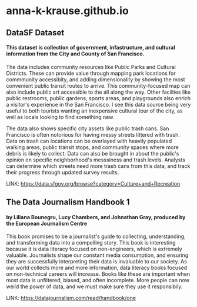 # anna-k-krause.github.io

## DataSF Dataset
#### This dataset is collection of government, infastructure, and cultural information from the City and County of San Francisco. 

The data includes community resources like Public Parks and Cultural Districts. These can provide value through mapping park locations for commmunity accessibity, and adding dimensionality by showing the most convenient public transit routes to arrive. This community-focused map can also include public art accessible to the all along the way. Other facilites like public restrooms, public gardens, sports areas, and playgrounds also enrich a visitor's experience in the San Francisco. I see this data source being very useful to both tourists wanting an inexpensive cultural tour of the city, as well as locals looking to find something new. 

The data also shows specific city assets like public trash cans. San Francisco is often notorious for having messy streets littered with trash. Data on trash can locations can be overlayed with heavily populated walking areas, public transit stops, and community spaces where more debris is likely to collect. Data can also be brought in about the public's opinion on specific neighborhood's messsiness and trash levels. Analysts can determine which streets need more trash cans from this data, and track their progress through updated survey results. 

LINK:
https://data.sfgov.org/browse?category=Culture+and+Recreation

## The Data Journalism Handbook 1
#### by Liliana Bounegru, Lucy Chambers, and Johnathan Gray, produced by the European Journalism Centre
This book promises to be a journalist's guide to collecting, understanding, and transforming data into a compelling story. This book is interesting because it is data literacy focused on non-engineers, which is extremely valuable. Journalists shape our constant media consumption, and ensuring they are successfully interpreting their data is invaluable to our society. As our world collects more and more information, data literacy books focused on non-technical careers will increase. Books like these are important when most data is unfiltered, biased, and often incomplete. More people can now weild the power of data, and we must make sure they use it responsibily. 

LINK:
https://datajournalism.com/read/handbook/one
